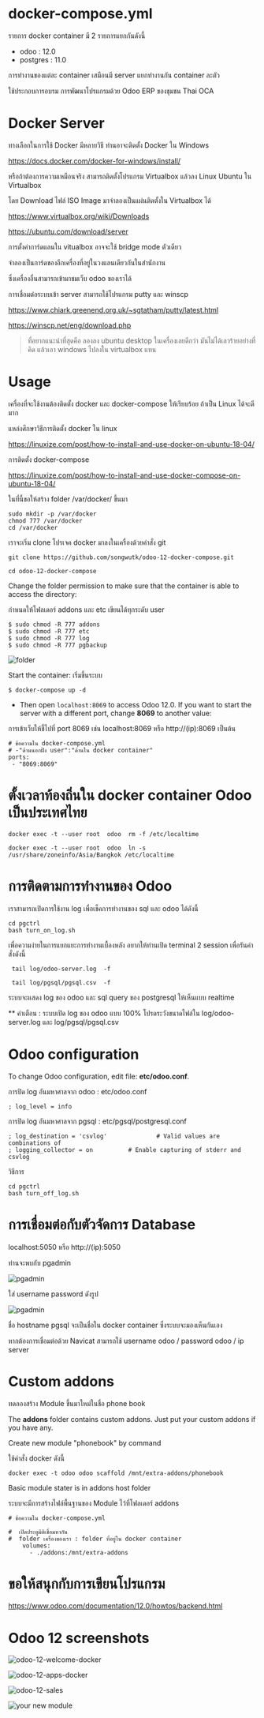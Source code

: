 # docker-compose.yml

รายการ docker container มี 2 รายการแยกกันดังนี้

* odoo : 12.0
* postgres : 11.0

การทำงานของแต่ละ container เสมือนมี server แยกทำงานกัน container ละตัว

ใช้ประกอบการอบรม การพัฒนาโปรแกรมด้วย Odoo ERP ของชุมชน Thai OCA


# Docker Server

ทางเลือกในการใช้ Docker มีหลายวิธี ท่านอาจะติดตั้ง Docker ใน Windows 

https://docs.docker.com/docker-for-windows/install/

หรือถ้าต้องการความเหมือนจริง สามารถติดตั้งโปรแกรม Virtualbox แล้วลง Linux Ubuntu ใน Virtualbox 

โดย Download ไฟล์ ISO Image มาจำลองเป็นแผ่นติดตั้งใน Virtualbox ได้

https://www.virtualbox.org/wiki/Downloads

https://ubuntu.com/download/server


การตั้งค่าการ์ดแลนใน vitualbox อาจจะใช้ bridge mode ตัวเดียว 

จำลองเป็นการ์ดของอีกเครื่องที่อยู่ในวงแลนเดียวกันในสำนักงาน 

ซึ่งเครื่องอื่นสามารถเข้ามาชมเว็บ odoo ของเราได้



การเชื่อมต่อระบบเข้า server สามารถใช้โปรแกรม putty และ winscp

https://www.chiark.greenend.org.uk/~sgtatham/putty/latest.html

https://winscp.net/eng/download.php


>ที่อยากแนะนำที่สุดคือ ลองลง ubuntu desktop ในเครื่องเลยดีกว่า มันไม่ได้เลวร้ายอย่างที่คิด
>แล้วเอา windows ไปลงใน virtualbox แทน


# Usage

เครื่องที่จะใช้งานต้องติดตั้ง docker และ docker-compose ให้เรียบร้อย ถ้าเป็น Linux ได้จะดีมาก

แหล่งศึกษาวิธีการติดตั้ง docker ใน linux

https://linuxize.com/post/how-to-install-and-use-docker-on-ubuntu-18-04/

การติดตั้ง docker-compose

https://linuxize.com/post/how-to-install-and-use-docker-compose-on-ubuntu-18-04/

ในที่นี้ขอให้สร้าง folder /var/docker/ ขึ้นมา 

```
sudo mkdir -p /var/docker
chmod 777 /var/docker
cd /var/docker
```
เราจะเริ่ม clone โปรเจค docker มาลงในเครื่องด้วยคำสั่ง git

```
git clone https://github.com/songwutk/odoo-12-docker-compose.git

cd odoo-12-docker-compose
```

Change the folder permission to make sure that the container is able to access the directory:

กำหนดให้โฟลเดอร์ addons และ etc เขียนได้ทุกระดับ user
```
$ sudo chmod -R 777 addons
$ sudo chmod -R 777 etc
$ sudo chmod -R 777 log
$ sudo chmod -R 777 pgbackup
```
![folder](screenshots/folder.png)


Start the container:
เริ่มขึ้นระบบ
```
$ docker-compose up -d
```

* Then open `localhost:8069` to access Odoo 12.0. If you want to start the server with a different port, change **8069** to another value:

การเข้าเว็บให้ชี้ไปที่ port 8069 เช่น localhost:8069 หรือ http://(ip):8069 เป็นต้น
```
# ข้อความใน docker-compose.yml
# -"ด้านนอกฝั่ง user":"ด้านใน docker container"
ports:
 - "8069:8069"
```

# ตั้งเวลาท้องถิ่นใน docker container Odoo เป็นประเทศไทย
```
docker exec -t --user root  odoo  rm -f /etc/localtime

docker exec -t --user root  odoo  ln -s /usr/share/zoneinfo/Asia/Bangkok /etc/localtime
```

# การติดตามการทำงานของ Odoo

เราสามารถเปิดการใช้งาน log เพื่อเช็คการทำงานของ sql และ odoo ได้ดังนี้


```
cd pgctrl 
bash turn_on_log.sh
```

เพื่อความง่ายในการแยกแยะการทำงานเบื้องหลัง อยากให้ท่านเปิด terminal 2 session เพื่อรันคำสั่งดังนี้
 
```
 tail log/odoo-server.log  -f
```

```
 tail log/pgsql/pgsql.csv  -f
```

ระบบจะแสดง log ของ odoo และ sql query ของ postgresql ให้เห็นแบบ realtime

** คำเตือน : ระบบเปิด log ของ odoo แบบ 100% โปรดระวังขนาดไฟล์ใน log/odoo-server.log และ log/pgsql/pgsql.csv

# Odoo configuration

To change Odoo configuration, edit file: **etc/odoo.conf**.

การปิด log อันมหาศาลจาก odoo : etc/odoo.conf

```
; log_level = info

```

การปิด log อันมหาศาลจาก pgsql : etc/pgsql/postgresql.conf
```
; log_destination = 'csvlog'              # Valid values are combinations of
; logging_collector = on          # Enable capturing of stderr and csvlog
```

วิธีการ
```
cd pgctrl 
bash turn_off_log.sh
```

# การเชื่อมต่อกับตัวจัดการ Database
 
 localhost:5050 หรือ http://(ip):5050 
 
 ท่านจะพบกับ pgadmin 
 
![pgadmin](screenshots/pgadmin.png) 

ใส่ username password ดังรูป

![pgadmin](screenshots/pgadmin-config.png) 

ชื่อ hostname pgsql จะเป็นชื่อใน docker container ซึ่งระบบจะมองเห็นกันเอง 

หากต้องการเชื่อมต่อด้วย Navicat สามารถใช้ username odoo / password odoo / ip server


# Custom addons

ทดลองสร้าง Module ขึ้นมาใหม่ในชื่อ phone book 

The **addons** folder contains custom addons. Just put your custom addons if you have any.

Create new module "phonebook" by command

ใช้คำสั่ง docker ดังนี้

```
docker exec -t odoo odoo scaffold /mnt/extra-addons/phonebook
```

Basic module stater is in addons host folder

ระบบจะมีการสร้างไฟล์พื้นฐานของ Module ไว้ที่โฟลเดอร์ addons

```
# ข้อความใน docker-compose.yml

#  เปิดประตูมิติเชื่อมหากัน
#  folder เครื่องของเรา : folder ที่อยู่ใน docker container
    volumes:
      - ./addons:/mnt/extra-addons
```

# ขอให้สนุกกับการเขียนโปรแกรม


https://www.odoo.com/documentation/12.0/howtos/backend.html


# Odoo 12 screenshots

![odoo-12-welcome-docker](screenshots/odoo-12-welcome-screenshot.png)

![odoo-12-apps-docker](screenshots/odoo-12-apps-screenshot.png)

![odoo-12-sales](screenshots/odoo-12-sales-screen.png)

![your new module ](screenshots/phonebook.png)
